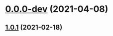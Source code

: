 # [0.0.0-dev](https://github.com/AlexRogalskiy/code-formats/compare/v1.0.1...v0.0.0-dev) (2021-04-08)



## [1.0.1](https://github.com/AlexRogalskiy/code-formats/compare/1.0.1...v1.0.1) (2021-02-18)



